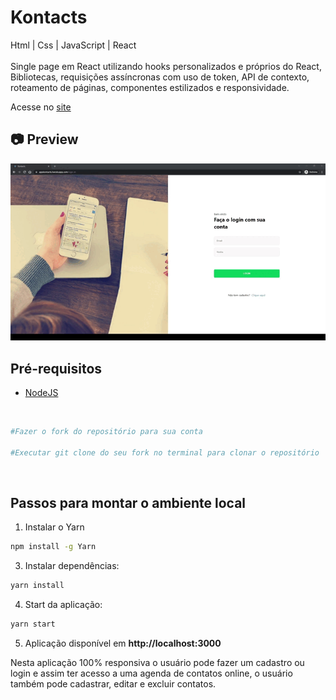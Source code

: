 # Kontacts


<p>
Html | Css | JavaScript | React <br><br>
Single page em React utilizando hooks personalizados e próprios do React, Bibliotecas, requisições assíncronas com uso de token, API de contexto, roteamento de páginas, componentes estilizados e responsividade.
</p>

Acesse no [site](https://kontacts.ml/)<br>

<h2>📷 Preview</h2>

<img src="./kontacts.gif">

## Pré-requisitos

- [NodeJS](https://nodejs.org/en/download/)

<br>

```bash
#Fazer o fork do repositório para sua conta

#Executar git clone do seu fork no terminal para clonar o repositório
```
<br>

## Passos para montar o ambiente local


1. Instalar o Yarn

```sh
npm install -g Yarn
```

3. Instalar dependências:

```sh
yarn install
```

4. Start da aplicação:

```sh
yarn start
```

5. Aplicação disponível em **http://localhost:3000**

Nesta aplicação 100% responsiva o usuário pode fazer um cadastro ou login e assim ter acesso a uma agenda de contatos online, o usuário também pode cadastrar, editar e excluir contatos.

